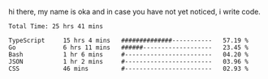 hi there, my name is oka and in case you have not yet noticed, i write code.

<!--START_SECTION:waka-->

```javascript, typescript, go, python, dockerfile, yaml, markdown, html, javascriptreact, typescriptreact, json, rust
Total Time: 25 hrs 41 mins

TypeScript     15 hrs 4 mins   ##############-----------   57.19 %
Go             6 hrs 11 mins   ######-------------------   23.45 %
Bash           1 hr 6 mins     #------------------------   04.20 %
JSON           1 hr 2 mins     #------------------------   03.96 %
CSS            46 mins         #------------------------   02.93 %
```

<!--END_SECTION:waka-->

<!--
**okawibawa/okawibawa** is a ✨ _special_ ✨ repository because its `README.md` (this file) appears on your GitHub profile.

Here are some ideas to get you started:

- 🔭 I’m currently working on ...
- 🌱 I’m currently learning ...
- 👯 I’m looking to collaborate on ...
- 🤔 I’m looking for help with ...
- 💬 Ask me about ...
- 📫 How to reach me: ...
- 😄 Pronouns: ...
- ⚡ Fun fact: ...
-->
